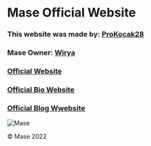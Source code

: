 # Mase Official Website
### This website was made by: [ProKocak28](https://github.com/ProKocak28)
### Mase Owner: [Wirya](https://github.com/maseair)

### [Official Website](https://www.maseteam.tk)
### [Official Bio Website](https://bio.maseteam.tk)
### [Official Blog Wwebsite](https://blog.maseteam.tk)

![Mase](https://i.imgur.com/MsOmZzO.jpg)

© Mase 2022